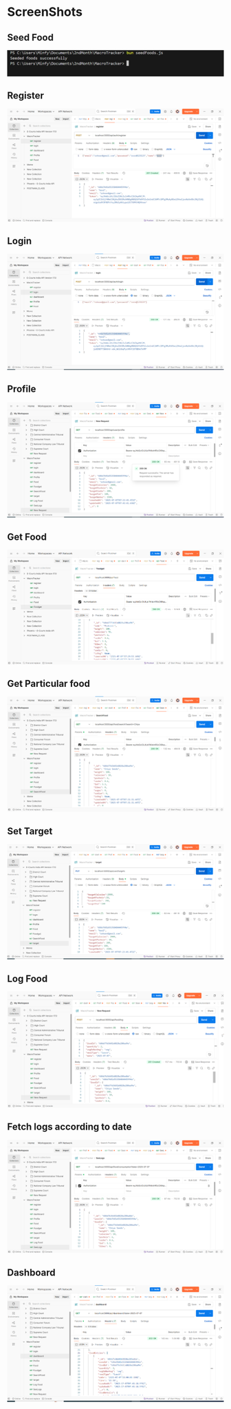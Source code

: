 <h1> ScreenShots </h1>


<h2>Seed Food </h2>

![alt text](image-9.png)

<h2>Register </h2>

![alt text](image.png)

<h2>Login </h2>

![alt text](image-1.png)

<h2>Profile</h2>

![alt text](image-7.png)


<h2>Get Food</h2>

![alt text](image-2.png)

<h2> Get Particular food </h2>

![alt text](image-3.png)

<h2> Set Target </h2>

![alt text](image-4.png)

<h2> Log Food </h2>

![alt text](image-5.png)


<h2> Fetch logs according to date </h2>

![alt text](image-6.png)

<h2> Dashboard </h2>

![alt text](image-8.png)

